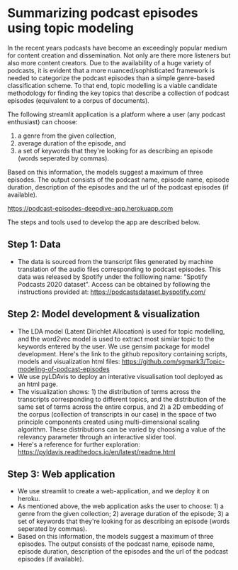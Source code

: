 # Summarizing podcast episodes using topic modeling

In the recent years podcasts have become an exceedingly popular medium for content creation and dissemination. Not only are there more listeners but also more content creators. Due to the availability of a huge variety of podcasts, it is evident that a more nuanced/sophisticated framework is needed to categorize the podcast episodes than a simple genre-based classification scheme. To that end, topic modelling is a viable candidate methodology for finding the key topics that describe a collection of podcast episodes (equivalent to a corpus of documents). 

The following streamlit application is a platform where a user (any podcast enthusiast) can choose:
1) a genre from the given collection, 
2) average duration of the episode, and 
3) a set of keywords that they're looking for as describing an episode (words seperated by commas). 

Based on this information, the models suggest a maximum of three episodes. The output consists of the podcast name, episode name, episode duration, description of the episodes and the url of the podcast episodes (if available).

https://podcast-episodes-deepdive-app.herokuapp.com


The steps and tools used to develop the app are described below.

## Step 1: Data
- The data is sourced from the transcript files generated by machine translation of the audio files corresponding to podcast episodes. This data was released by Spotify under the folllowing name: "Spotify Podcasts 2020 dataset". Access can be obtained by following the instructions provided at: https://podcastsdataset.byspotify.com/

## Step 2: Model development & visualization
- The LDA model (Latent Dirichlet Allocation) is used for topic modelling, and the word2vec model is used to extract most similar topic to the keywords entered by the user. We use gensim package for model development. Here's the link to the github repository containing scripts, models and visualization html files: https://github.com/sgmark3/Topic-modeling-of-podcast-episodes 
- We use pyLDAvis to deploy an interative visualisation tool deployed as an html page. 
- The visualization shows: 1) the distribution of terms across the transcripts corresponding to different topics, and the distribution of the same set of terms across the entire corpus, and 2) a 2D embedding of the corpus (collection of transcripts in our case) in the space of two principle components created using multi-dimensional scaling algorithm. These distributions can be varied by choosing a value of the relevancy parameter through an interactive slider tool.
- Here's a reference for further exploration: https://pyldavis.readthedocs.io/en/latest/readme.html 

## Step 3: Web application
- We use streamlit to create a web-application, and we deploy it on heroku.
- As mentioned above, the web application asks the user to choose: 1) a genre from the given collection; 2) average duration of the episode; 3) a set of keywords that they're looking for as describing an episode (words seperated by commas). 
- Based on this information, the models suggest a maximum of three episodes. The output consists of the podcast name, episode name, episode duration, description of the episodes and the url of the podcast episodes (if available).
